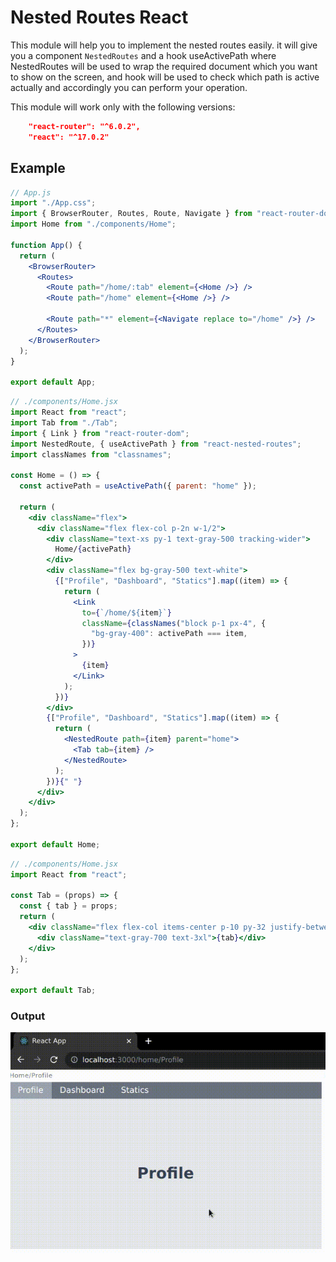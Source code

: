 # Nested Routes React

This module will help you to implement the nested routes easily. it will give you a component `NestedRoutes` and a hook useActivePath where NestedRoutes will be used to wrap the required document which you want to show on the screen, and hook will be used to check which path is active actually and accordingly you can perform your operation.

This module will work only with the following versions:

```json
    "react-router": "^6.0.2",
    "react": "^17.0.2"
```

## Example

```jsx
// App.js
import "./App.css";
import { BrowserRouter, Routes, Route, Navigate } from "react-router-dom";
import Home from "./components/Home";

function App() {
  return (
    <BrowserRouter>
      <Routes>
        <Route path="/home/:tab" element={<Home />} />
        <Route path="/home" element={<Home />} />

        <Route path="*" element={<Navigate replace to="/home" />} />
      </Routes>
    </BrowserRouter>
  );
}

export default App;
```

```jsx
// ./components/Home.jsx
import React from "react";
import Tab from "./Tab";
import { Link } from "react-router-dom";
import NestedRoute, { useActivePath } from "react-nested-routes";
import classNames from "classnames";

const Home = () => {
  const activePath = useActivePath({ parent: "home" });

  return (
    <div className="flex">
      <div className="flex flex-col p-2n w-1/2">
        <div className="text-xs py-1 text-gray-500 tracking-wider">
          Home/{activePath}
        </div>
        <div className="flex bg-gray-500 text-white">
          {["Profile", "Dashboard", "Statics"].map((item) => {
            return (
              <Link
                to={`/home/${item}`}
                className={classNames("block p-1 px-4", {
                  "bg-gray-400": activePath === item,
                })}
              >
                {item}
              </Link>
            );
          })}
        </div>
        {["Profile", "Dashboard", "Statics"].map((item) => {
          return (
            <NestedRoute path={item} parent="home">
              <Tab tab={item} />
            </NestedRoute>
          );
        })}{" "}
      </div>
    </div>
  );
};

export default Home;
```

```jsx
// ./components/Home.jsx
import React from "react";

const Tab = (props) => {
  const { tab } = props;
  return (
    <div className="flex flex-col items-center p-10 py-32 justify-between w-full font-bold bg-gray-200">
      <div className="text-gray-700 text-3xl">{tab}</div>
    </div>
  );
};

export default Tab;
```

### Output

!["Example"](./react-nested-routes.gif)
